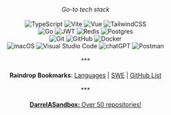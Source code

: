 <div align="center"><em>Go-to tech stack</em></div>

<br />

<div>
  <div align="center">
    <img
      src="https://img.shields.io/badge/typescript-%23007ACC.svg?style=for-the-badge&logo=typescript&logoColor=white"
      alt="TypeScript"
    />
    <img
      src="https://img.shields.io/badge/vite-%23646CFF.svg?style=for-the-badge&logo=vite&logoColor=white"
      alt="Vite"
    />
    <img
      src="https://img.shields.io/badge/vuejs-%2335495e.svg?style=for-the-badge&logo=vuedotjs&logoColor=%234FC08D"
      alt="Vue"
    />
    <img
      src="https://img.shields.io/badge/tailwindcss-%2338B2AC.svg?style=for-the-badge&logo=tailwind-css&logoColor=white"
      alt="TailwindCSS"
    />
  </div>

  <div align="center">
    <img
      src="https://img.shields.io/badge/go-%2300ADD8.svg?style=for-the-badge&logo=go&logoColor=white"
      alt="Go"
    />
    <img
      src="https://img.shields.io/badge/JWT-black?style=for-the-badge&logo=JSON%20web%20tokens"
      alt="JWT"
    />
    <img
      src="https://img.shields.io/badge/redis-%23DD0031.svg?style=for-the-badge&logo=redis&logoColor=white"
      alt="Redis"
    />
    <img
      src="https://img.shields.io/badge/postgres-%23316192.svg?style=for-the-badge&logo=postgresql&logoColor=white"
      alt="Postgres"
    />
  </div>

  <div align="center">
    <img
      src="https://img.shields.io/badge/git-%23F05033.svg?style=for-the-badge&logo=git&logoColor=white"
      alt="Git"
    />
    <img
      src="https://img.shields.io/badge/github-%23121011.svg?style=for-the-badge&logo=github&logoColor=white"
      alt="GitHub"
    />
    <img
      src="https://img.shields.io/badge/docker-%230db7ed.svg?style=for-the-badge&logo=docker&logoColor=white"
      alt="Docker"
    />
  </div>

  <div align="center">
    <img
      src="https://img.shields.io/badge/mac%20os-000000?style=for-the-badge&logo=macos&logoColor=F0F0F0"
      alt="macOS"
    />
    <img
      src="https://img.shields.io/badge/Visual%20Studio%20Code-0078d7.svg?style=for-the-badge&logo=visual-studio-code&logoColor=white"
      alt="Visual Studio Code"
    />
    <img
      src="https://img.shields.io/badge/chatGPT-74aa9c?style=for-the-badge&logo=openai&logoColor=white"
      alt="chatGPT"
    />
    <img
      src="https://img.shields.io/badge/Postman-FF6C37?style=for-the-badge&logo=postman&logoColor=white"
      alt="Postman"
    />
  </div>
</div>

<br />

<div align="center">***</div>

<br />

<div align="center">
  <strong>Raindrop Bookmarks</strong>:
  <a href="https://raindrop.io/DarrelA/languages-48410892">Languages</a> |
  <a href="https://raindrop.io/DarrelA/swe-48386257">SWE</a> |
  <a href="https://raindrop.io/DarrelA/repos-48517024">GitHub List</a>
</div>

<br />

<div align="center">***</div>

<br />

<div align="center">
  <a href="https://github.com/DarrelASandbox"
    ><b>DarrelASandbox: </b>Over 50 repositories!</a
  >
</div>
